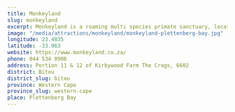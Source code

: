 ```yaml
---
title: Monkeyland
slug: monkeyland
excerpt: Monkeyland is a roaming multi species primate sanctuary, located in The Crags near Plettenberg Bay in Western Cape, South Africa. The sanctuary comprises over 12 hectares of indigenous forest, with a protected greenbelt of 4 hectares.
image: "/media/attractions/monkeyland/monkeyland-plettenberg-bay.jpg"
longitude: 23.4835
latitude: -33.963
website: https://www.monkeyland.co.za/
phone: 044 534 8906
address: Portion 11 & 12 of Kirbywood Farm The Crags, 6602
district: Bitou
district_slug: bitou
province: Western Cape
province_slug: western-cape
place: Plettenberg Bay
---
```

